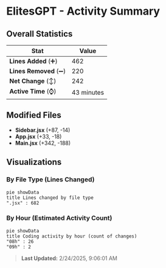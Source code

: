 # ElitesGPT - Activity Summary 

## Overall Statistics

| Stat                   | Value                                                             |
| ---------------------- | ----------------------------------------------------------------- |
| **Lines Added** (➕)   | 462                                          |
| **Lines Removed** (➖) | 220                                        |
| **Net Change** (↕)    | 242                |
| **Active Time** (⌚)   | 43 minutes |


## Modified Files
- **Sidebar.jsx** (+87, -14)
- **App.jsx** (+33, -18)
- **Main.jsx** (+342, -188)

## Visualizations

### By File Type (Lines Changed)

```mermaid
pie showData
title Lines changed by file type
".jsx" : 682
```

### By Hour (Estimated Activity Count)

```mermaid
pie showData
title Coding activity by hour (count of changes)
"08h" : 26
"09h" : 2
```


> **Last Updated:** 2/24/2025, 9:06:01 AM